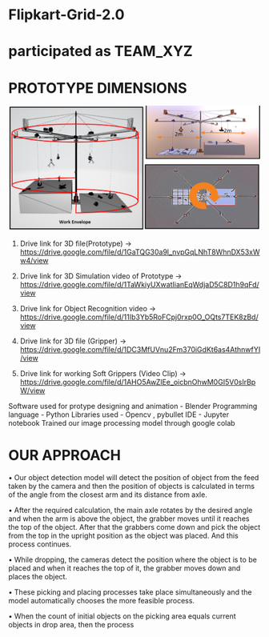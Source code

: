 # Flipkart-Grid-2.0
# participated as TEAM_XYZ
# PROTOTYPE DIMENSIONS
![](fgridprototype.PNG)

1. Drive link for 3D file(Prototype)
-> https://drive.google.com/file/d/1GaTQG30a9l_nvpGqLNhT8WhnDX53xWw4/view

2. Drive link for 3D Simulation video of Prototype 
-> https://drive.google.com/file/d/1TaWkiyUXwatIianEqWdjaD5C8D1h9qFd/view

3. Drive link for Object Recognition video
-> https://drive.google.com/file/d/11Ib3Yb5RoFCpj0rxp0O_OQts7TEK8zBd/view

4. Drive link for 3D file (Gripper)
-> https://drive.google.com/file/d/1DC3MfUVnu2Fm370iGdKt6as4AthnwfYI/view

5. Drive link for working Soft Grippers (Video Clip) 
-> https://drive.google.com/file/d/1AHO5AwZlEe_oicbnOhwM0GI5V0sIrBpW/view

Software used for protype designing and animation - Blender
Programming language - Python
Libraries used - Opencv , pybullet
IDE - Jupyter notebook
Trained our image processing model through google colab

# OUR APPROACH
• Our object detection model will detect the position of object from the feed taken by the camera and then the
position of objects is calculated in terms of the angle from the closest arm and its distance from axle.

• After the required calculation, the main axle rotates by the desired angle and when the arm is above the
object, the grabber moves until it reaches the top of the object. After that the grabbers come down and pick
the object from the top in the upright position as the object was placed. And this process continues.

• While dropping, the cameras detect the position where the object is to be placed and when it reaches the top
of it, the grabber moves down and places the object.

• These picking and placing processes take place simultaneously and the model automatically chooses the
more feasible process.

• When the count of initial objects on the picking area equals current objects in drop area, then the process
